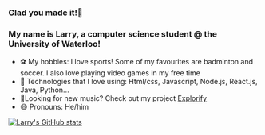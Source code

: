 ### Glad you made it!👋

### My name is Larry, a computer science student @ the University of Waterloo!

- ⚽ My hobbies: I love sports! Some of my favourites are badminton and soccer. I also love playing video games in my free time
- 🌱 Technologies that I love using: Html/css, Javascript, Node.js, React.js, Java, Python...
- 🎼Looking for new music? Check out my project [Explorify](https://explorify-app.herokuapp.com/)
- 😄 Pronouns: He/him

[![Larry's GitHub stats](https://github-readme-stats.vercel.app/api?username=Kiwiegg&show_icons=true&theme=tokyonight&hide=prs,issues&count_private=true)](https://github.com/anuraghazra/github-readme-stats)
